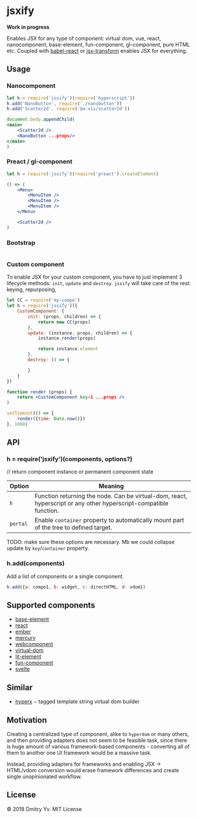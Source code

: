 # jsxify

**Work in progress**

Enables JSX for any type of component: virtual dom, vue, react, nanocomponent, base-element, fun-component, gl-component, pure HTML etc. Coupled with [babel-react]() or [jsx-transform](https://github.com/) enables JSX for everything.

## Usage

### Nanocomponent

```jsx
let h = require('jsxify')(require('hyperscript'))
h.add('NanoButton', require('./nanobutton'))
h.add('Scatter2d', require('@a-vis/scatter2d'))

document.body.appendChild(
<main>
	<Scatter2d />
	<NanoButton ...props/>
</main>
)
```

### Preact / gl-component

```jsx
let h = require('jsxify')(require('preact').createElement)

() => (
	<Menu>
		<MenuItem />
		<MenuItem />
		<MenuItem />
	</Menu>

	<Scatter2d />
)
```

### Bootstrap

```jsx
```

### Custom component

To enable JSX for your custom component, you have to just implement 3 lifecycle methods: `init`, `update` and `destroy`. `jsxify` will take care of the rest: keying, repurposing,

```jsx
let CC = require('my-compo')
let h = require('jsxify')({
	CustomComponent: {
		init: (props, children) => {
			return new CC(props)
		},
		update: (instance, props, children) => {
			instance.render(props)

			return instance.element
		},
		destroy: () => {

		}
	}
})

function render (props) {
	return <CustomComponent key=1 ...props />
)

setTimeout(() => {
	render({time: Date.now()})
}, 1000)
```

## API

### h = require('jsxify')(components, options?)

// return component instance or permanent component state

Option | Meaning
---|---
`h` | Function returning the node. Can be virtual-dom, react, hyperscript or any other hyperscript-compatible function.
`portal` | Enable `container` property to automatically mount part of the tree to defined target.

TODO: make sure these options are necessary. Mb we could collapse update by `key`/`container` property.

### h.add(components)

Add a list of components or a single component.

```jsx
h.add({a: compo1, b: widget, c: directHTML, d: vdom})
```


## Supported components

* [base-element](https://www.npmjs.com/package/base-element)
* [react](https://www.npmjs.com/package/react)
* [ember](https://www.npmjs.com/package/ember)
* [mercury](https://www.npmjs.com/package/mercury)
* [webcomponent](https://www.npmjs.com/package/webcomponent)
* [virtual-dom](https://www.npmjs.com/package/virtual-dom)
* [lit-element](https://github.com/Polymer/lit-element)
* [fun-component](https://github.com/tornqvist/fun-component)
* [svelte](https://github.com/sveltejs/svelte)

## Similar

* [hyperx](https://www.npmjs.com/package/hyperx) − tagged template string virtual dom builder


## Motivation

Creating a centralized type of component, alike to `hyperdom` or many others, and then providing adapters does not seem to be feasible task, since there is huge amount of various framework-based components - converting all of them to another one UI framework would be a massive task.

Instead, providing adapters for frameworks and enabling JSX → HTML/vdom conversion would erase framework differences and create single unopinionated workflow.

## License

© 2018 Dmitry Yv. MIT License
